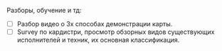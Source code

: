 Разборы, обучение и тд:
* [ ] Разбор видео о 3х способах демонстрации карты.
* [ ] Survey по кардистри, просмотр обзорных видов существующих исполнителей и техник, их основная классификация.